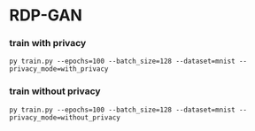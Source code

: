 # RDP-GAN 

### train with privacy  
`py train.py --epochs=100 --batch_size=128 --dataset=mnist --privacy_mode=with_privacy`  

### train without privacy   
`py train.py --epochs=100 --batch_size=128 --dataset=mnist --privacy_mode=without_privacy`  




